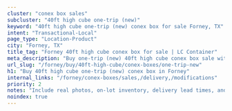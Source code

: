 ```yaml
---
cluster: "conex box sales"
subcluster: "40ft high cube one-trip (new)"
keyword: "40ft high cube one-trip (new) conex box for sale Forney, TX"
intent: "Transactional-Local"
page_type: "Location-Product"
city: "Forney, TX"
title_tag: "Forney 40ft high cube conex box for sale | LC Container"
meta_description: "Buy one-trip (new) 40ft high cube conex box sale with local delivery in Forney, TX. LC Container — local Since 2003. Request a fast quote today."
url_slug: "/forney/buy/40ft-high-cube/conex-boxes/one-trip-new"
h1: "Buy 40ft high cube one-trip (new) conex box in Forney"
internal_links: "/forney/conex-boxes/sales,/delivery,/modifications"
priority: 2
notes: "Include real photos, on-lot inventory, delivery lead times, and financing info."
noindex: true
---
```


<!-- TODO: Add unique city/inventory copy, images, and internal links here. -->
